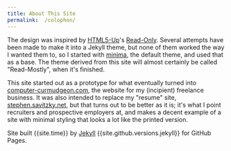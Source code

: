 ```yaml
---
title: About This Site
permalink:  /colophon/
---
```


The design was inspired by [ HTML5-Up](https://html5up.net/)'s
[Read-Only](https://html5up.net/read-only).  Several attempts have been made
to make it into a Jekyll theme, but none of them worked the way I wanted them
to, so I started with [minima](https://github.com/jekyll/minima), the default
theme, and used that as a base. The theme derived from this site will almost
certainly be called "Read-Mostly", when it's finished.

This site started out as a prototype for what eventually turned into
[computer-curmudgeon.com](https://computer-curmudgeon.com), the website for my
(incipient) freelance business.  It was also intended to replace my "resume"
site, [stephen.savitzky.net](https://stephen.savitzky.net/), but that turns
out to be better as it is; it's what I point recruiters and prospective
employers at, and makes a decent example of a site with minimal styling that
looks a lot like the printed version.

Site built {{site.time}} by [Jekyll](https://jekyllrb.com/)
{{site.github.versions.jekyll}} for GitHub Pages.
